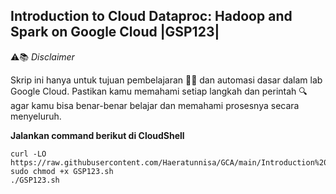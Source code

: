 Introduction to Cloud Dataproc: Hadoop and Spark on Google Cloud |GSP123|
-
⚠️📚 *Disclaimer*

Skrip ini hanya untuk tujuan pembelajaran 🧑‍🎓 dan automasi dasar dalam lab Google Cloud. Pastikan kamu memahami setiap langkah dan perintah 🔍 agar kamu bisa benar-benar belajar dan memahami prosesnya secara menyeluruh.


**Jalankan command berikut di CloudShell**

```
curl -LO https://raw.githubusercontent.com/Haeratunnisa/GCA/main/Introduction%20to%20Cloud%20Dataproc%3A%20Hadoop%20and%20Spark%20on%20Google%20Cloud/GSP123.sh
sudo chmod +x GSP123.sh
./GSP123.sh
